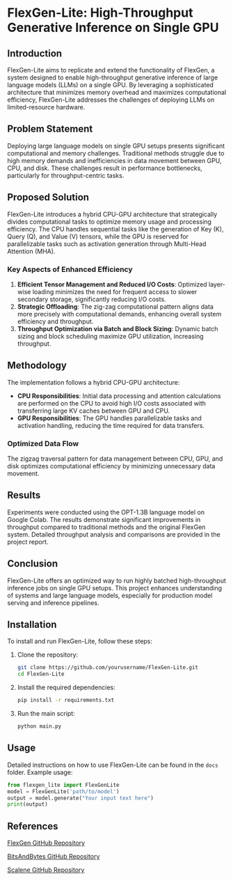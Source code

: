 # FlexGen-Lite: High-Throughput Generative Inference on Single GPU

## Introduction
FlexGen-Lite aims to replicate and extend the functionality of FlexGen, a system designed to enable high-throughput generative inference of large language models (LLMs) on a single GPU. By leveraging a sophisticated architecture that minimizes memory overhead and maximizes computational efficiency, FlexGen-Lite addresses the challenges of deploying LLMs on limited-resource hardware.

## Problem Statement
Deploying large language models on single GPU setups presents significant computational and memory challenges. Traditional methods struggle due to high memory demands and inefficiencies in data movement between GPU, CPU, and disk. These challenges result in performance bottlenecks, particularly for throughput-centric tasks.

## Proposed Solution
FlexGen-Lite introduces a hybrid CPU-GPU architecture that strategically divides computational tasks to optimize memory usage and processing efficiency. The CPU handles sequential tasks like the generation of Key (K), Query (Q), and Value (V) tensors, while the GPU is reserved for parallelizable tasks such as activation generation through Multi-Head Attention (MHA).

### Key Aspects of Enhanced Efficiency
1. **Efficient Tensor Management and Reduced I/O Costs**: Optimized layer-wise loading minimizes the need for frequent access to slower secondary storage, significantly reducing I/O costs.
2. **Strategic Offloading**: The zig-zag computational pattern aligns data more precisely with computational demands, enhancing overall system efficiency and throughput.
3. **Throughput Optimization via Batch and Block Sizing**: Dynamic batch sizing and block scheduling maximize GPU utilization, increasing throughput.

## Methodology
The implementation follows a hybrid CPU-GPU architecture:
- **CPU Responsibilities**: Initial data processing and attention calculations are performed on the CPU to avoid high I/O costs associated with transferring large KV caches between GPU and CPU.
- **GPU Responsibilities**: The GPU handles parallelizable tasks and activation handling, reducing the time required for data transfers.

### Optimized Data Flow
The zigzag traversal pattern for data management between CPU, GPU, and disk optimizes computational efficiency by minimizing unnecessary data movement.

## Results
Experiments were conducted using the OPT-1.3B language model on Google Colab. The results demonstrate significant improvements in throughput compared to traditional methods and the original FlexGen system. Detailed throughput analysis and comparisons are provided in the project report.

## Conclusion
FlexGen-Lite offers an optimized way to run highly batched high-throughput inference jobs on single GPU setups. This project enhances understanding of systems and large language models, especially for production model serving and inference pipelines.

## Installation
To install and run FlexGen-Lite, follow these steps:

1. Clone the repository:
    ```bash
    git clone https://github.com/yourusername/FlexGen-Lite.git
    cd FlexGen-Lite
    ```

2. Install the required dependencies:
    ```bash
    pip install -r requirements.txt
    ```

3. Run the main script:
    ```bash
    python main.py
    ```

## Usage
Detailed instructions on how to use FlexGen-Lite can be found in the `docs` folder. Example usage:
```python
from flexgen_lite import FlexGenLite
model = FlexGenLite('path/to/model')
output = model.generate("Your input text here")
print(output)
```

## References
[FlexGen GitHub Repository](https://github.com/FMInference/FlexGen)  

[BitsAndBytes GitHub Repository](https://github.com/TimDettmers/bitsandbytes)

[Scalene GitHub Repository](https://github.com/plasma-umass/scalene)
